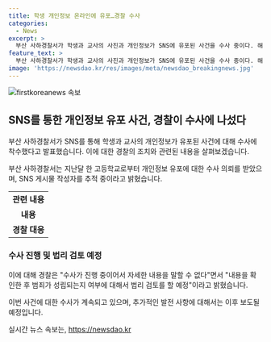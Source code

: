 ```yaml
---
title: 학생 개인정보 온라인에 유포…경찰 수사
categories:
  - News
excerpt: >
  부산 사하경찰서가 학생과 교사의 사진과 개인정보가 SNS에 유포된 사건을 수사 중이다. 해당 SNS 계정에는 학교 관계자와 일반 여성의 사진과 개인정보가 함께 올라와 경찰은 현재 범죄 여부를 조사 중이라고 전했다. 
feature_text: >
  부산 사하경찰서가 학생과 교사의 사진과 개인정보가 SNS에 유포된 사건을 수사 중이다. 해당 SNS 계정에는 학교 관계자와 일반 여성의 사진과 개인정보가 함께 올라와 경찰은 현재 범죄 여부를 조사 중이라고 전했다. 
image: 'https://newsdao.kr/res/images/meta/newsdao_breakingnews.jpg'
---
```


<p><img src="https://newsdao.kr/res/images/meta/newsdao_breakingnews.jpg" alt="firstkoreanews 속보" /></p>

<h2 data-ke-size="size26">SNS를 통한 개인정보 유포 사건, 경찰이 수사에 나섰다</h2>

<p>부산 사하경찰서가 SNS를 통해 학생과 교사의 개인정보가 유포된 사건에 대해 수사에 착수했다고 발표했습니다. 이에 대한 경찰의 조치와 관련된 내용을 살펴보겠습니다.</p>

<p data-ke-size="size16">부산 사하경찰서는 지난달 한 고등학교로부터 개인정보 유포에 대한 수사 의뢰를 받았으며, SNS 게시물 작성자를 추적 중이라고 밝혔습니다.</p>

<table>
  <tr>
    <td style="text-align: center; height: 17px;"><b>관련 내용</b></td>
  </tr>
  <tr>
    <td style="text-align: center; height: 17px;"><b>내용</b></td>
  </tr>
  <tr>
    <td style="text-align: center; height: 17px;"><b>경찰 대응</b></td>
  </tr>
</table>

<h3>수사 진행 및 법리 검토 예정</h3>

<p>이에 대해 경찰은 "수사가 진행 중이어서 자세한 내용을 말할 수 없다"면서 "내용을 확인한 후 범죄가 성립되는지 여부에 대해서 법리 검토를 할 예정"이라고 밝혔습니다.</p>

<p data-ke-size="size16">이번 사건에 대한 수사가 계속되고 있으며, 추가적인 발전 사항에 대해서는 이후 보도될 예정입니다.</p>
실시간 뉴스 속보는, <a href="https://newsdao.kr" rel="dofollow">https://newsdao.kr</a>


